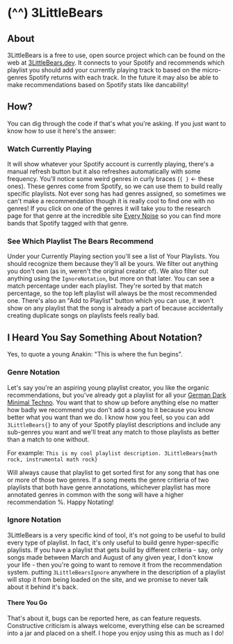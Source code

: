# (^^) 3LittleBears

## About

3LittleBears is a free to use, open source project which can be found on the web
at [3LittleBears.dev](https://3LittleBears.dev). It connects to your Spotify
and recommends which playlist you should add your currently playing track to
based on the micro-genres Spotify returns with each track. In the future it may
also be able to make recommendations based on Spotify stats like dancability!

## How?

You can dig through the code if that's what you're asking. If you just want to
know how to use it here's the answer:

### Watch Currently Playing

It will show whatever your Spotify account is currently playing, there's a
manual refresh button but it also refreshes automatically with some frequency.
You'll notice some weird genres in curly braces (`{ }` <- these ones). These
genres come from Spotify, so we can use them to build really specific playlists.
Not ever song has had genres assigned, so sometimes we can't make a recommendation
though it is really cool to find one with no genres! If you click on one of the
genres it will take you to the research page for that genre at the incredible
site [Every Noise](https://everynoise.com) so you can find more bands that Spotify
tagged with that genre.

### See Which Playlist The Bears Recommend

Under your Currently Playing section you'll see a list of Your Playlists. You
should recognize them because they'll all be yours. We filter out anything you
don't own (as in, weren't the original creator of). We also filter out anything
using the `IgnoreNotation`, but more on that later. You can see a match percentage
under each playlist. They're sorted by that match percentage, so the top left
playlist will always be the most recommended one. There's also an "Add to Playlist"
button which you can use, it won't show on any playlist that the song is already
a part of because accidentally creating duplicate songs on playlists feels really
bad.

## I Heard You Say Something About Notation?

Yes, to quote a young Anakin: "This is where the fun begins".

### Genre Notation

Let's say you're an aspiring young playlist creator, you like the organic
recommendations, but you've already got a playlist for all your
[German Dark Minimal Techno](https://everynoise.com/research.cgi?mode=genre&name=german+dark+minimal+techno). You want that to show up before anything else no matter how
badly we recommend you don't add a song to it because you know better
what you want than we do. I know how you feel, so you can add `3LittleBears{}`
to any of your Spotify playlist descriptions and include any sub-genres you want
and we'll treat any match to those playlists as better than a match to one without.

For example: ```This is my cool playlist description. 3LittleBears{math rock,
instrumental math rock}```

Will always cause that playlist to get sorted first for any song that has one or
more of those two genres. If a song meets the genre critieria of two playlists
that both have genre annotations, whichever playlist has more annotated genres
in common with the song will have a higher recommendation %. Happy Notating!

### Ignore Notation

3LittleBears is a very specific kind of tool, it's not going to be useful to build
every type of playlist. In fact, it's only useful to build genre hyper-specific
playlists. If you have a playlist that gets build by different criteria - say,
only songs made between March and August of any given year, I don't know your life -
then you're going to want to remove it from the recommendation system. putting
`3LittleBearsIgnore` anywhere in the description of a playlist will stop it from
being loaded on the site, and we promise to never talk about it behind it's back.

#### There You Go

That's about it, bugs can be reported here, as can feature requests. Constructive
criticism is always welcome, everything else can be screamed into a jar and placed
on a shelf. I hope you enjoy using this as much as I do!
